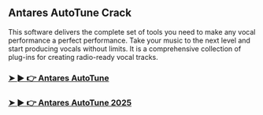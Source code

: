 ## Antares AutoTune Crack

This software delivers the complete set of tools you need to make any vocal performance a perfect performance. Take your music to the next level and start producing vocals without limits. It is a comprehensive collection of plug-ins for creating radio-ready vocal tracks.

### [➤ ► 👉 Antares AutoTune](https://tinyurl.com/9rdtyvz2)

### [➤ ► 👉 Antares AutoTune 2025](https://tinyurl.com/9rdtyvz2)
